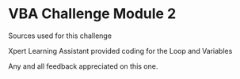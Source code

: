 # VBA Challenge Module 2 

Sources used for this challenge 

Xpert Learning Assistant provided coding for the Loop and Variables

Any and all feedback appreciated on this one. 
